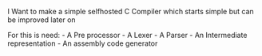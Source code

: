 I Want to make a simple selfhosted C Compiler which starts simple but can be 
improved later on

For this is need:
    - A Pre processor
    - A Lexer
    - A Parser
    - An Intermediate representation
    - An assembly code generator